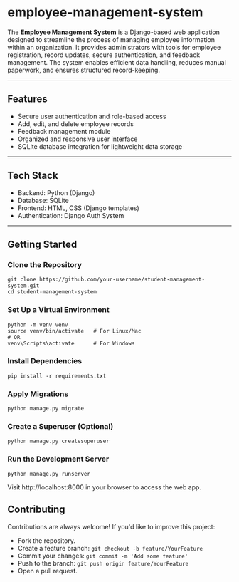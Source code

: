 # employee-management-system

The **Employee Management System** is a Django-based web application designed to streamline the process of managing employee information within an organization. It provides administrators with tools for employee registration, record updates, secure authentication, and feedback management. The system enables efficient data handling, reduces manual paperwork, and ensures structured record-keeping.

---

## Features

- Secure user authentication and role-based access
- Add, edit, and delete employee records
- Feedback management module
- Organized and responsive user interface
- SQLite database integration for lightweight data storage

---

## Tech Stack

- Backend: Python (Django)
- Database: SQLite
- Frontend: HTML, CSS (Django templates)
- Authentication: Django Auth System

---

## Getting Started

### Clone the Repository
```
git clone https://github.com/your-username/student-management-system.git
cd student-management-system
```
### Set Up a Virtual Environment
```
python -m venv venv
source venv/bin/activate   # For Linux/Mac
# OR
venv\Scripts\activate      # For Windows
```
### Install Dependencies
```
pip install -r requirements.txt
```
### Apply Migrations
```
python manage.py migrate
```
### Create a Superuser (Optional)
```
python manage.py createsuperuser
```
### Run the Development Server
```
python manage.py runserver
```
Visit http://localhost:8000 in your browser to access the web app.

## Contributing

Contributions are always welcome! If you'd like to improve this project:

- Fork the repository.
- Create a feature branch: `git checkout -b feature/YourFeature`
- Commit your changes: `git commit -m 'Add some feature'`
- Push to the branch: `git push origin feature/YourFeature`
- Open a pull request.
